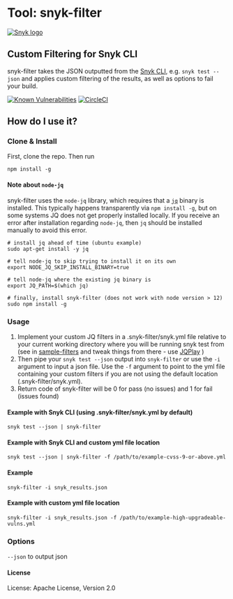 # Tool: snyk-filter

[![Snyk logo](https://snyk.io/style/asset/logo/snyk-print.svg)](https://snyk.io)

## Custom Filtering for Snyk CLI

snyk-filter takes the JSON outputted from the [Snyk CLI](https://support.snyk.io/hc/en-us/articles/360003812578-CLI-reference), e.g. `snyk test --json` and applies custom filtering of the results, as well as options to fail your build.

[![Known Vulnerabilities](https://snyk.io/test/github/snyk-tech-services/snyk-filter/badge.svg?targetFile=package.json)](https://snyk.io/test/github/snyk-tech-services/snyk-filter?targetFile=package.json) [![CircleCI](https://circleci.com/gh/snyk-tech-services/snyk-filter.svg?style=svg)](https://circleci.com/gh/snyk-tech-services/snyk-filter)

## How do I use it?

### Clone & Install

First, clone the repo. Then run

`npm install -g`

#### Note about `node-jq`

snyk-filter uses the `node-jq` library, which requires that a [`jq`](https://stedolan.github.io/jq/) binary is installed. This typically happens transparently via `npm install -g`, but on some systems JQ does not get properly installed locally. If you receive an error after installation regarding `node-jq`, then `jq` should be installed manually to avoid this error.

```
# install jq ahead of time (ubuntu example)
sudo apt-get install -y jq

# tell node-jq to skip trying to install it on its own
export NODE_JQ_SKIP_INSTALL_BINARY=true

# tell node-jq where the existing jq binary is
export JQ_PATH=$(which jq)

# finally, install snyk-filter (does not work with node version > 12)
sudo npm install -g
```

### Usage

1. Implement your custom JQ filters in a .snyk-filter/snyk.yml file relative to your current working directory where you will be running snyk test from (see in [sample-filters](https://github.com/snyk-tech-services/snyk-filter/tree/develop/sample-filters) and tweak things from there - use [JQPlay](https://jqplay.org/) )
2. Then pipe your `snyk test --json` output into `snyk-filter` or use the `-i` argument to input a json file. Use the `-f` argument to point to the yml file containing your custom filters if you are not using the default location (.snyk-filter/snyk.yml).
3. Return code of snyk-filter will be 0 for pass (no issues) and 1 for fail (issues found)

#### Example with Snyk CLI (using .snyk-filter/snyk.yml by default)

`snyk test --json | snyk-filter`

#### Example with Snyk CLI and custom yml file location

`snyk test --json | snyk-filter -f /path/to/example-cvss-9-or-above.yml`

#### Example

`snyk-filter -i snyk_results.json`

#### Example with custom yml file location

`snyk-filter -i snyk_results.json -f /path/to/example-high-upgradeable-vulns.yml`

### Options

`--json` to output json

#### License

License: Apache License, Version 2.0
